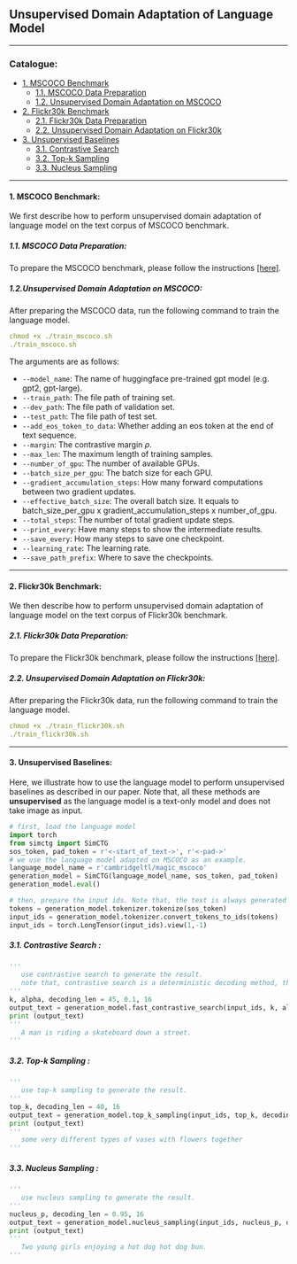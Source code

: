 ## Unsupervised Domain Adaptation of Language Model
****
### Catalogue:
* <a href='#mscoco'>1. MSCOCO Benchmark</a>
    * <a href='#mscoco_data_preparation'>1.1. MSCOCO Data Preparation</a>
    * <a href='#mscoco_training'>1.2. Unsupervised Domain Adaptation on MSCOCO</a>
* <a href='#flickr30k'>2. Flickr30k Benchmark</a>
    * <a href='#flickr30k_data_preparation'>2.1. Flickr30k Data Preparation</a>
    * <a href='#flickr30k_training'>2.2. Unsupervised Domain Adaptation on Flickr30k</a>
* <a href='#unsupervised_baselines'>3. Unsupervised Baselines</a>
    * <a href='#contrastive_search'>3.1. Contrastive Search</a>
    * <a href='#top_k_sampling'>3.2. Top-k Sampling</a>
    * <a href='#nucleus_sampling'>3.3. Nucleus Sampling</a> 

****
<span id='mscoco'/>

#### 1. MSCOCO Benchmark:

We first describe how to perform unsupervised domain adaptation of language model on the text corpus of MSCOCO benchmark.

<span id='mscoco_data_preparation'/>

##### 1.1. MSCOCO Data Preparation:

To prepare the MSCOCO benchmark, please follow the instructions [[here]](https://github.com/yxuansu/MAGIC/tree/main/image_captioning/data#1-mscoco-benchmark).

<span id='mscoco_training'/>

##### 1.2.Unsupervised Domain Adaptation on MSCOCO:
After preparing the MSCOCO data, run the following command to train the language model.
```yaml
chmod +x ./train_mscoco.sh
./train_mscoco.sh
```
The arguments are as follows:
* `--model_name`: The name of huggingface pre-trained gpt model (e.g. gpt2, gpt-large).
* `--train_path`: The file path of training set.
* `--dev_path`: The file path of validation set.
* `--test_path`: The file path of test set.
* `--add_eos_token_to_data`: Whether adding an eos token at the end of text sequence.
* `--margin`: The contrastive margin $\rho$.
* `--max_len`: The maximum length of training samples.
* `--number_of_gpu`: The number of available GPUs.
* `--batch_size_per_gpu`: The batch size for each GPU.
* `--gradient_accumulation_steps`: How many forward computations between two gradient updates.
* `--effective_batch_size`: The overall batch size. It equals to batch_size_per_gpu x gradient_accumulation_steps x number_of_gpu.
* `--total_steps`: The number of total gradient update steps.
* `--print_every`: Have many steps to show the intermediate results.
* `--save_every`: How many steps to save one checkpoint.
* `--learning_rate`: The learning rate.
* `--save_path_prefix`: Where to save the checkpoints.

****
<span id='flickr30k'/>

#### 2. Flickr30k Benchmark:

We then describe how to perform unsupervised domain adaptation of language model on the text corpus of Flickr30k benchmark.

<span id='flickr30k_data_preparation'/>

##### 2.1. Flickr30k Data Preparation:

To prepare the Flickr30k benchmark, please follow the instructions [[here]](https://github.com/yxuansu/MAGIC/tree/main/image_captioning/data#2-flickr30k-benchmark).

<span id='flickr30k_training'/>

##### 2.2. Unsupervised Domain Adaptation on Flickr30k:
After preparing the Flickr30k data, run the following command to train the language model.
```yaml
chmod +x ./train_flickr30k.sh
./train_flickr30k.sh
```

****
<span id='unsupervised_baselines'/>

#### 3. Unsupervised Baselines:

Here, we illustrate how to use the language model to perform unsupervised baselines as described in our paper. Note that, all these methods are **unsupervised** as the language model is a text-only model and does not take image as input. 

```python
# first, load the language model
import torch
from simctg import SimCTG
sos_token, pad_token = r'<-start_of_text->', r'<-pad->'
# we use the language model adapted on MSCOCO as an example.
language_model_name = r'cambridgeltl/magic_mscoco'
generation_model = SimCTG(language_model_name, sos_token, pad_token)
generation_model.eval()

# then, prepare the input ids. Note that, the text is always generated from the same start of sentence token.
tokens = generation_model.tokenizer.tokenize(sos_token)
input_ids = generation_model.tokenizer.convert_tokens_to_ids(tokens)
input_ids = torch.LongTensor(input_ids).view(1,-1)
```

<span id='contrastive_search'/>

##### 3.1. Contrastive Search :
```python
'''
   use contrastive search to generate the result.
   note that, contrastive search is a deterministic decoding method, thus the generated text is always the same.
'''
k, alpha, decoding_len = 45, 0.1, 16
output_text = generation_model.fast_contrastive_search(input_ids, k, alpha, decoding_len)
print (output_text)
'''
   A man is riding a skateboard down a street.
'''
```

<span id='top_k_sampling'/>

##### 3.2. Top-k Sampling :
```python
'''
   use top-k sampling to generate the result.
'''
top_k, decoding_len = 40, 16
output_text = generation_model.top_k_sampling(input_ids, top_k, decoding_len)
print (output_text)
'''
   some very different types of vases with flowers together
'''
```

<span id='nucleus_sampling'/>

##### 3.3. Nucleus Sampling :
```python
'''
   use nucleus sampling to generate the result.
'''
nucleus_p, decoding_len = 0.95, 16
output_text = generation_model.nucleus_sampling(input_ids, nucleus_p, decoding_len)
print (output_text)
'''
   Two young girls enjoying a hot dog hot dog bun.
'''
```









